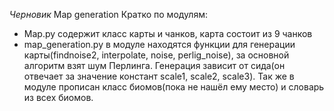 _Черновик_
Map generation
Кратко по модулям:
- Map.py содержит класс карты и чанков, карта состоит из 9 чанков
- map_generation.py в модуле находятся функции для генерации карты(findnoise2, interpolate, noise, perlig_noise), за основной алгоритм взят шум Перлинга. Генерация зависит от сида(он отвечает за значение констант scale1, scale2, scale3).
  Так же в модуле прописан класс биомов(пока не нашёл ему место) и словарь из всех биомов.
  
